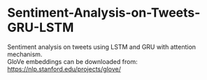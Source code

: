 # Sentiment-Analysis-on-Tweets-GRU-LSTM
Sentiment analysis on tweets using LSTM and GRU with attention mechanism.<br/>
GloVe embeddings can be downloaded from: https://nlp.stanford.edu/projects/glove/

